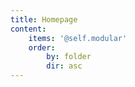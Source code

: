 ```yaml
---
title: Homepage
content:
    items: '@self.modular'
    order:
        by: folder
        dir: asc
---
```


